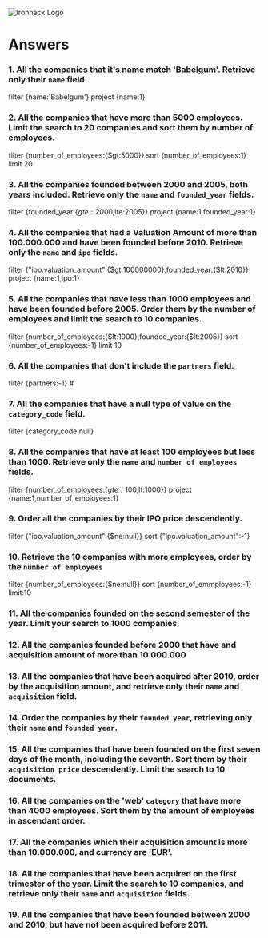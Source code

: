 ![Ironhack Logo](https://i.imgur.com/1QgrNNw.png)

# Answers

### 1. All the companies that it's name match 'Babelgum'. Retrieve only their `name` field.

filter {name:'Babelgum'}
project {name:1}

### 2. All the companies that have more than 5000 employees. Limit the search to 20 companies and sort them by **number of employees**.

filter {number_of_employees:{$gt:5000}}
sort {number_of_employees:1}
limit 20

### 3. All the companies founded between 2000 and 2005, both years included. Retrieve only the `name` and `founded_year` fields.

filter {founded_year:{$gte:2000,$lte:2005}}
project {name:1,founded_year:1}

### 4. All the companies that had a Valuation Amount of more than 100.000.000 and have been founded before 2010. Retrieve only the `name` and `ipo` fields.

filter {"ipo.valuation_amount":{$gt:100000000},founded_year:{$lt:2010}}
project {name:1,ipo:1}

### 5. All the companies that have less than 1000 employees and have been founded before 2005. Order them by the number of employees and limit the search to 10 companies.

filter {number_of_employees:{$lt:1000},founded_year:{$lt:2005}}
sort {number_of_employees:-1}
limit 10


### 6. All the companies that don't include the `partners` field.

filter {partners:-1} #

### 7. All the companies that have a null type of value on the `category_code` field.

filter {category_code:null}

### 8. All the companies that have at least 100 employees but less than 1000. Retrieve only the `name` and `number of employees` fields.

filter {number_of_employees:{$gte:100,$lt:1000}}
project {name:1,number_of_employees:1}

### 9. Order all the companies by their IPO price descendently.

filter {"ipo.valuation_amount":{$ne:null}}
sort {"ipo.valuation_amount":-1}


### 10. Retrieve the 10 companies with more employees, order by the `number of employees`

filter {number_of_employees:{$ne:null}}
sort {number_of_emmployees:-1}
limit:10

### 11. All the companies founded on the second semester of the year. Limit your search to 1000 companies.

<!-- Your Code Goes Here -->

<!-- ### 12. All the companies that have been 'deadpooled' after the third year. -->

<!-- Your Code Goes Here -->

### 12. All the companies founded before 2000 that have and acquisition amount of more than 10.000.000

<!-- Your Code Goes Here -->

### 13. All the companies that have been acquired after 2010, order by the acquisition amount, and retrieve only their `name` and `acquisition` field.

<!-- Your Code Goes Here -->

### 14. Order the companies by their `founded year`, retrieving only their `name` and `founded year`.

<!-- Your Code Goes Here -->

### 15. All the companies that have been founded on the first seven days of the month, including the seventh. Sort them by their `acquisition price` descendently. Limit the search to 10 documents.

<!-- Your Code Goes Here -->

### 16. All the companies on the 'web' `category` that have more than 4000 employees. Sort them by the amount of employees in ascendant order.

<!-- Your Code Goes Here -->

### 17. All the companies which their acquisition amount is more than 10.000.000, and currency are 'EUR'.

<!-- Your Code Goes Here -->

### 18. All the companies that have been acquired on the first trimester of the year. Limit the search to 10 companies, and retrieve only their `name` and `acquisition` fields.

<!-- Your Code Goes Here -->

### 19. All the companies that have been founded between 2000 and 2010, but have not been acquired before 2011.

<!-- Your Code Goes Here -->
